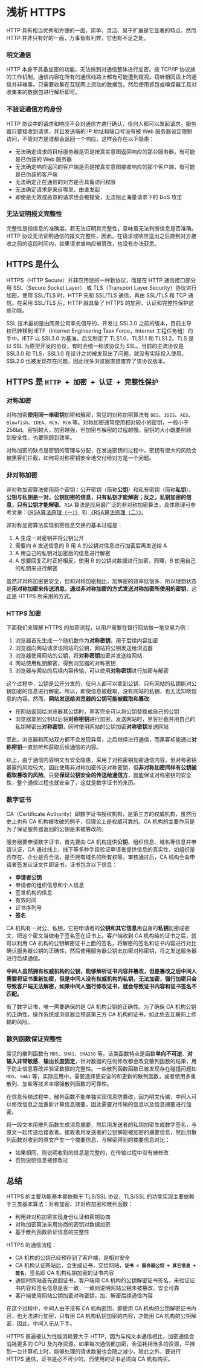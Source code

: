 # 浅析 HTTPS

HTTP 具有相当优秀和方便的一面，简单、灵活、易于扩展是它显著的特点。然而 HTTP 并非只有好的一面，万事皆有利弊，它也有不足之处。

### 明文通信

HTTP 本身不具备加密的功能，无法做到对通信整体进行加密。按 TCP/IP 协议族的工作机制，通信内容在所有的通信线路上都有可能遭到窥视。窃听相同段上的通信并非难事。只需要收集在互联网上流动的数据包，然后使用抓包或嗅探器工具对收集来的数据包进行解析即可。

### 不验证通信方的身份

HTTP 协议中的请求和响应不会对通信方进行确认，任何人都可以发起请求。服务器只要接收到请求，并且发送端的 IP 地址和端口号没有被 Web 服务器设定限制访问，不管对方是谁都会返回一个响应，这样会存在以下隐患：
- 无法确定请求的目标服务器是否是按真实意图返回响应的那台服务器，有可能是已伪装的 Web 服务器
- 无法确定响应返回的客户端是否是按真实意图接收响应的那个客户端，有可能是已伪装的客户端
- 无法确定正在通信的对方是否具备访问权限
- 无法确定请求是来自哪里、由谁发起
- 即使是无效或恶意的请求也会被接受，无法阻止海量请求下的 DoS 攻击

### 无法证明报文完整性

完整性是指信息的准确度。若无法证明其完整性，意味着无法判断信息是否准确。HTTP 协议无法证明通信的报文完整性，因此，在请求或响应送出之后直到对方接收之前的这段时间内，如果请求或响应被篡改，也没有办法获悉。

## HTTPS 是什么

HTTPS（HTTP Secure）并非应用层的一种新协议，而是在 HTTP 通信接口部分用 SSL（Secure Socket Layer） 或 TLS（Transport Layer Security）协议进行加密。使用 SSL/TLS 时，HTTP 先和 SSL/TLS 通信，再由 SSL/TLS 和 TCP 通信。在采用 SSL/TLS 后，HTTP 就具备了 HTTPS 的加密、认证和完整性保护这些功能。

SSL 技术最初是由网景公司率先倡导的，开发过 SSL3.0 之前的版本，目前主导权已转移到 IETF（Internet Engineering Task Force，Internet 工程任务组）的手中。IETF 以 SSL3.0 为基准，后又制定了 TLS1.0、TLS1.1 和 TLS1.2。TLS 是以 SSL 为原型开发的协议，有时会统一称该协议为 SSL。当前的主流协议是 SSL3.0 和 TLS，SSL1.0 在设计之初被发现出了问题，就没有实际投入使用。SSL2.0 也被发现存在问题，因此很多浏览器直接废弃了该协议版本。

## HTTPS 是 `HTTP + 加密 + 认证 + 完整性保护`

### 对称加密

对称加密**使用同一串密钥**加密和解密，常见的对称加密算法有 `DES`、`3DES`、`AES`、`Blowfish`、`IDEA`、`RC5`、`RC6` 等。对称加密通常使用相对较小的密钥，一般小于 256bit。密钥越大，加密越强，但加密与解密的过程越慢。密钥的大小既要照顾到安全性，也要照顾到效率。

对称加密的缺点是密钥的管理与分配，在发送密钥的过程中，密钥有很大的风险会被黑客们拦截，如何将对称密钥安全地交付给对方是一个问题。

### 非对称加密

非对称加密算法使用两个密钥：公开密钥（简称**公钥**）和私有密钥（简称**私钥**）。**公钥与私钥是一对，公钥加密的信息，只有私钥才能解密；反之，私钥加密的信息，只有公钥才能解密**。`RSA` 算法是应用最广泛的非对称加密算法，具体原理可参考文章：[《RSA算法原理（一）》](http://www.ruanyifeng.com/blog/2013/06/rsa_algorithm_part_one.html) 和 [《RSA算法原理（二）》](http://www.ruanyifeng.com/blog/2013/07/rsa_algorithm_part_two.html)。

非对称加密算法实现机密信息交换的基本过程是：
1. A 生成一对密钥并将公钥公开
2. 需要向 A 发送信息的 B 用 A 的公钥对信息进行加密后再发送给 A
3. A 用自己的私钥对加密后的信息进行解密
4. A 想要回复乙时正好相反，使用 B 的公钥对数据进行加密，同理，B 使用自己的私钥来进行解密

虽然非对称加密更安全，但和对称加密相比，加解密的效率低很多，所以理想状态是**用对称加密来传送消息，通过非对称加密的方式发送对称加密所使用的密钥**，这正是 HTTPS 所采用的方式。

### HTTPS 加密

下面我们来理解 HTTPS 的加密流程，以用户需要在银行网站做一笔交易为例：
1. 浏览器首先生成一个随机数作为**对称密钥**，用于后续内容加密
2. 浏览器向网站请求该网站的公钥，网站将公钥发送给浏览器
3. 浏览器使用网站的公钥，将**对称密钥**加密并发送给网站
4. 网站使用私钥解密，得到浏览器的对称密钥
5. 浏览器与网站的后续内容传输，可以使用**对称密钥**进行加密与解密

这个过程中，公钥是公开分发的，任何人都可以拿到公钥，只有网站的私钥能对公钥加密的信息进行解密。所以，即使信息被截取，没有网站的私钥，也无法知晓信息的内容。然而，**网站发送给浏览器的公钥可能被截取和篡改**:
- 在网站返回给浏览器其公钥时，黑客完全可以将公钥替换成自己的公钥
- 浏览器拿到公钥以后将**对称密钥**进行加密，发送网站时，黑客拦截并用自己的私钥解密出**对称密钥**，同时使用网站的公钥加密**对称密钥**发送网站

至此，浏览器和网站双方都不会发现异常，之后继续进行通信，而黑客却能通过**对称密钥**一直监听和获取后续通信的内容。

综上，由于通信内容明文有安全隐患，采用了对称密钥加密通信内容，但对称密钥暴露的风险较大，因此使用非对称加密传送对称密钥，但**非对称加密同样有公钥被截取篡改的风险**。只要**保证公钥安全的传送给通信方**，就能保证对称密钥的安全性，整个通信过程也就安全了，这就是数字证书的来历。

### 数字证书

CA（Certificate Authority）即数字证书授权机构，是第三方的权威机构，虽然历史上也有 CA 机构被攻破的例子，但理论上是权威可靠的。CA 机构的主要作用是为了保证服务器返回的公钥是未被篡改的。

服务器要申请数字证书，首先要向 CA 机构提供**公钥**、组织信息、域名等信息并申请认证，CA 通过线上、线下等多种手段验证申请者提供信息的真实性，如组织是否存在、企业是否合法，是否拥有域名的所有权等。审核通过后，CA 机构会向申请者签发认证文件即证书，证书包含以下信息：
- **申请者公钥**
- 申请者的组织信息和个人信息
- 签发机构的信息
- 有效时间
- 证书序列号
- **签名**

CA 机构有一对公、私钥，它把申请者的**公钥和其它信息**用自身的**私钥**加密成密文，把这个密文当做电子签名签在证书上。客户端收到 CA 机构给的证书之后，就可以利用 CA 机构的公钥解密证书上面的签名，将解密的签名和证书内容进行对比确认服务器公钥的正确性，然后使用服务器公钥去加密对称密钥，将之发送服务器进行后续通信。

**中间人虽然拥有权威机构的公钥，能够解析证书内容并篡改，但是篡改之后中间人需要将证书重新加密，但是中间人没有权威机构的私钥，无法加密，强行加密只会导致客户端无法解密，如果中间人强行修改证书，就会导致证书内容和证书签名不匹配。**

有了数字证书，唯一需要确保的是 CA 机构公钥的正确性。为了确保 CA 机构公钥的正确性，操作系统或浏览器会预装第三方 CA 机构的证书，如此免去互联网上传输的风险。

### 散列函数保证完整性

常见的散列函数有 `MD5`、`SHA1`、`SHA256` 等，该类函数特点是函数**单向不可逆**、**对输入非常敏感**、**输出长度固定**，针对数据的任何修改都会改变散列函数的结果，用于防止信息篡改并验证数据的完整性。一些散列函数函数已被发现存在碰撞问题如 `MD5`、`SHA1` 等，实际应用中，需要选择更安全的和更新的散列函数，或者使用多重散列、加盐等技术来增强散列函数的可靠性。

在信息传输过程中，散列函数不能单独实现信息防篡改，因为明文传输，中间人可以修改信息之后重新计算信息摘要，因此需要对传输的信息以及信息摘要进行加密。

将一段文本用散列函数生成消息摘要，然后用发送者的私钥加密生成数字签名，与原文一起传送给接收者。接收者用发送者的公钥解密被加密的摘要信息，然后用散列函数对收到的原文产生一个摘要信息，与解密得到的摘要信息对比：
- 如果相同，则说明收到的信息是完整的，在传输过程中没有被修改
- 否则说明信息被修改过

## 总结

HTTPS 的主要功能基本都依赖于 TLS/SSL 协议，TLS/SSL 的功能实现主要依赖于三类基本算法：对称加密、非对称加密和散列函数：
- 利用非对称加密实现身份认证和密钥协商
- 对称加密算法采用协商的密钥对数据加密
- 基于散列函数验证信息的完整性

HTTPS 的通信流程：
- CA 机构的公钥已经预存到了客户端，是相对安全
- CA 机构认证网站后，会生成证书，交给网站，**`证书 = 服务器公钥 + 其它信息 + 签名`**，签名即 CA 机构私钥加密的证书内容
- 通信时网站首先返回证书，客户端用 CA 机构的公钥解密证书签名，来验证证书内容和签名信息是否一致，一致则说明网站公钥未被篡改，安全可靠
- 客户端使用网站公钥加密对称密钥，加、解密后续通信内容

在这个过程中，中间人由于没有 CA 机构密钥，即使用 CA 机构的公钥解密证书内容，也无法进行加密，只有用 CA 机构私钥加密的内容，才能用 CA 机构的公钥解密，因此，中间人无从下手。

HTTPS 普遍被认为性能消耗要大于 HTTP，因为与纯文本通信相比，加密通信会消耗更多的 CPU 及内存资源。如果每次通信都加密，会消耗相当多的资源，平摊到一台计算机上时，能够处理的请求数量也会随之减少。除此之外，要进行 HTTPS 通信，证书是必不可少的。而使用的证书必须向 CA 机构购买。

